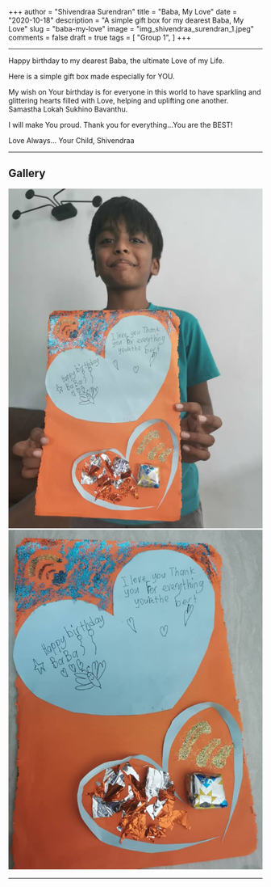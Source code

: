 +++
author = "Shivendraa Surendran"
title = "Baba, My Love"
date = "2020-10-18"
description = "A simple gift box for my dearest Baba, My Love"
slug = "baba-my-love"
image = "img_shivendraa_surendran_1.jpeg"
comments = false
draft = true
tags = [
    "Group 1",
]
+++

---

Happy birthday to my dearest Baba, the ultimate Love of my Life.

Here is a simple gift box made especially for YOU.

My wish on Your birthday is for everyone in this world to have sparkling and glittering hearts filled with Love, helping and uplifting one another. 
Samastha Lokah Sukhino Bavanthu. 

I will make You proud. Thank you for everything…You are the BEST!

Love Always... Your Child,
Shivendraa

---

## Gallery

![](img_shivendraa_surendran_1.jpeg) ![](img_shivendraa_surendran_2.jpeg)

---
